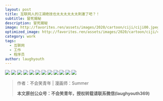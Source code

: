 ```yaml
---
layout: post
title: 互联网人的江湖绝技也太太太太太太刺激了吧？！
subtitle: 冒死揭秘
description: 冒死揭秘
image: http://favorites.ren/assets/images/2020/cartoon/ciji/ciji00.jpeg
optimized_image: http://favorites.ren/assets/images/2020/cartoon/ciji/ciji00.jpeg
category: work
tags:
  - 互联网
  - 工作
  - 程序员
author: laughyouth
---
```


![](http://favorites.ren/assets/images/2020/cartoon/ciji/ciji01.jpg)
![](http://favorites.ren/assets/images/2020/cartoon/ciji/ciji02.jpg)
![](http://favorites.ren/assets/images/2020/cartoon/ciji/ciji03.jpg)
![](http://favorites.ren/assets/images/2020/cartoon/ciji/ciji04.jpg)
![](http://favorites.ren/assets/images/2020/cartoon/ciji/ciji05.jpg)
![](http://favorites.ren/assets/images/2020/cartoon/ciji/ciji06.jpg)
![](http://favorites.ren/assets/images/2020/cartoon/ciji/ciji07.jpg)
![](http://favorites.ren/assets/images/2020/cartoon/ciji/ciji08.jpg)
![](http://favorites.ren/assets/images/2020/cartoon/ciji/ciji09.jpg)
![](http://favorites.ren/assets/images/2020/cartoon/ciji/ciji10.jpg)
![](http://favorites.ren/assets/images/2020/cartoon/ciji/ciji11.jpg)
![](http://favorites.ren/assets/images/2020/cartoon/ciji/ciji12.jpg)

>作者：不会笑青年 | 漫画师：Summer
>
>**本文原创公众号：不会笑青年，授权转载请联系微信(laughyouth369)**



